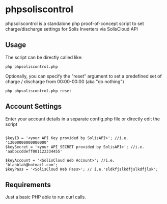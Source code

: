 # phpsoliscontrol
phpsoliscontrol is a standalone php proof-of-concept script to set charge/discharge settings for Solis Inverters via SolisCloud API


## Usage

The script can be directly called like:
```
php phpsoliscontrol.php
```

Optionally, you can specify the "reset" argument to set a predefined set of charge / discharge from 00:00-00:00 (aka "do nothing")
```
php phpsoliscontrol.php reset
```



## Account Settings

Enter your account details in a separate config.php file or directly edit the script

```

$keyID = '<your API Key provided by SolisAPI>'; //i.e. '13000000000000000'
$keySecret = '<your API SECRET provided by SolisAPI>'; //i.e. 'aabbccddeff001122334455'

$keyAccount = '<SolisCloud Web Account>'; //i.e. 'blahblah@hotmail.com';
$keyPass = '<SolisCloud Web Pass>'; // i.e.'sldkfjslkdfjslkdfjlsk';

```



## Requirements

Just a basic PHP able to run curl calls.
